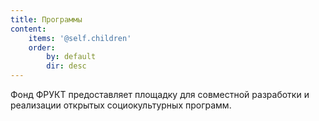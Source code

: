 ```yaml
---
title: Программы
content:
    items: '@self.children'
    order:
        by: default
        dir: desc
---
```


Фонд ФРУКТ предоставляет площадку для совместной разработки и реализации открытых социокультурных программ.
